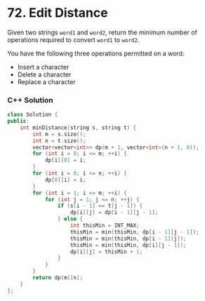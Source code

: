 # 72. Edit Distance

Given two strings `word1` and `word2`, return the minimum number of operations required to convert `word1` to `word2`.

You have the following three operations permitted on a word:

- Insert a character
- Delete a character
- Replace a character

### C++ Solution

```cpp
class Solution {
public:
    int minDistance(string s, string t) {
        int m = s.size();
        int n = t.size();
        vector<vector<int>> dp(m + 1, vector<int>(n + 1, 0));
        for (int i = 0; i <= m; ++i) {
            dp[i][0] = i;
        }
        for (int i = 0; i <= n; ++i) {
            dp[0][i] = i;
        }
        for (int i = 1; i <= m; ++i) {
            for (int j = 1; j <= n; ++j) {
                if (s[i - 1] == t[j - 1]) {
                    dp[i][j] = dp[i - 1][j - 1];
                } else {
                    int thisMin = INT_MAX;
                    thisMin = min(thisMin, dp[i - 1][j - 1]);
                    thisMin = min(thisMin, dp[i - 1][j]);
                    thisMin = min(thisMin, dp[i][j - 1]);
                    dp[i][j] = thisMin + 1;
                }
            }
        }
        return dp[m][n];
    }
};
```